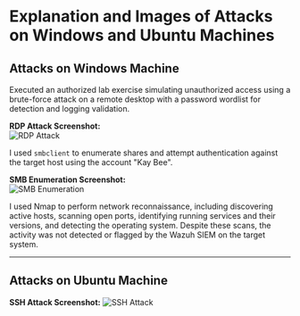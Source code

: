 # Explanation and Images of Attacks on **Windows** and **Ubuntu** Machines

## Attacks on Windows Machine

Executed an authorized lab exercise simulating unauthorized access using a brute-force attack on a remote desktop with a password wordlist for detection and logging validation.

**RDP Attack Screenshot:**  
![RDP Attack](https://github.com/user-attachments/assets/1d34ac7a-a26e-48d9-ba70-68e50a3d72b9)

I used `smbclient` to enumerate shares and attempt authentication against the target host using the account "Kay Bee".

**SMB Enumeration Screenshot:**  
![SMB Enumeration](https://github.com/user-attachments/assets/54c3a379-f1de-46c6-9c7f-482f9ad03c46)


I used Nmap to perform network reconnaissance, including discovering active hosts, scanning open ports, identifying running services and their versions, and detecting the operating system. Despite these scans, the activity was not detected or flagged by the Wazuh SIEM on the target system.


---

## Attacks on Ubuntu Machine

**SSH Attack Screenshot:**
![SSH Attack](https://github.com/user-attachments/assets/af5670f5-cce0-4eb3-aee8-f9b4438e7975)
